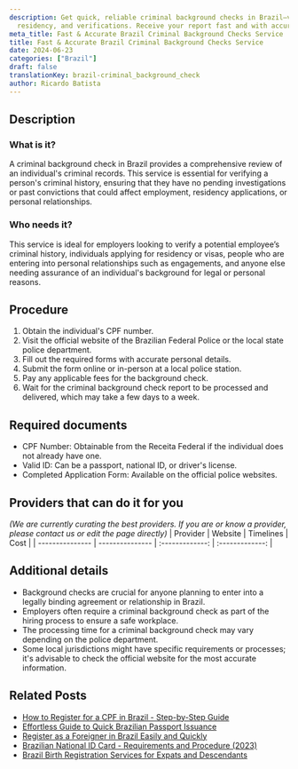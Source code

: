 ```yaml
---
description: Get quick, reliable criminal background checks in Brazil—vital for employment,
  residency, and verifications. Receive your report fast and with accuracy.
meta_title: Fast & Accurate Brazil Criminal Background Checks Service
title: Fast & Accurate Brazil Criminal Background Checks Service
date: 2024-06-23
categories: ["Brazil"]
draft: false
translationKey: brazil-criminal_background_check
author: Ricardo Batista
---
```



## Description
### What is it?
A criminal background check in Brazil provides a comprehensive review of an individual's criminal records. This service is essential for verifying a person's criminal history, ensuring that they have no pending investigations or past convictions that could affect employment, residency applications, or personal relationships.

### Who needs it?
This service is ideal for employers looking to verify a potential employee’s criminal history, individuals applying for residency or visas, people who are entering into personal relationships such as engagements, and anyone else needing assurance of an individual's background for legal or personal reasons.

## Procedure

1. Obtain the individual's CPF number.
2. Visit the official website of the Brazilian Federal Police or the local state police department.
3. Fill out the required forms with accurate personal details.
4. Submit the form online or in-person at a local police station.
5. Pay any applicable fees for the background check.
6. Wait for the criminal background check report to be processed and delivered, which may take a few days to a week.


## Required documents

- CPF Number: Obtainable from the Receita Federal if the individual does not already have one.
- Valid ID: Can be a passport, national ID, or driver's license.
- Completed Application Form: Available on the official police websites.


## Providers that can do it for you
_(We are currently curating the best providers. If you are or know a provider, please contact us or edit the page directly)_
| Provider        |     Website     |     Timelines    |       Cost      |
| --------------- | --------------- |  :-------------: | :-------------: |

## Additional details

- Background checks are crucial for anyone planning to enter into a legally binding agreement or relationship in Brazil.
- Employers often require a criminal background check as part of the hiring process to ensure a safe workplace.
- The processing time for a criminal background check may vary depending on the police department.
- Some local jurisdictions might have specific requirements or processes; it's advisable to check the official website for the most accurate information.

## Related Posts

- [How to Register for a CPF in Brazil - Step-by-Step Guide](https://tramitit.com/guides/brazil/cpf_registration/)
- [Effortless Guide to Quick Brazilian Passport Issuance](https://tramitit.com/guides/brazil/passport_issuance/)
- [Register as a Foreigner in Brazil Easily and Quickly](https://tramitit.com/guides/brazil/foreigners_registration/)
- [Brazilian National ID Card - Requirements and Procedure (2023)](https://tramitit.com/guides/brazil/national_id/)
- [Brazil Birth Registration Services for Expats and Descendants](https://tramitit.com/guides/brazil/birth_registration/)